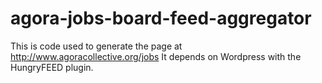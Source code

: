 agora-jobs-board-feed-aggregator
================================

This is code used to generate the page at http://www.agoracollective.org/jobs It depends on Wordpress with the HungryFEED plugin.
